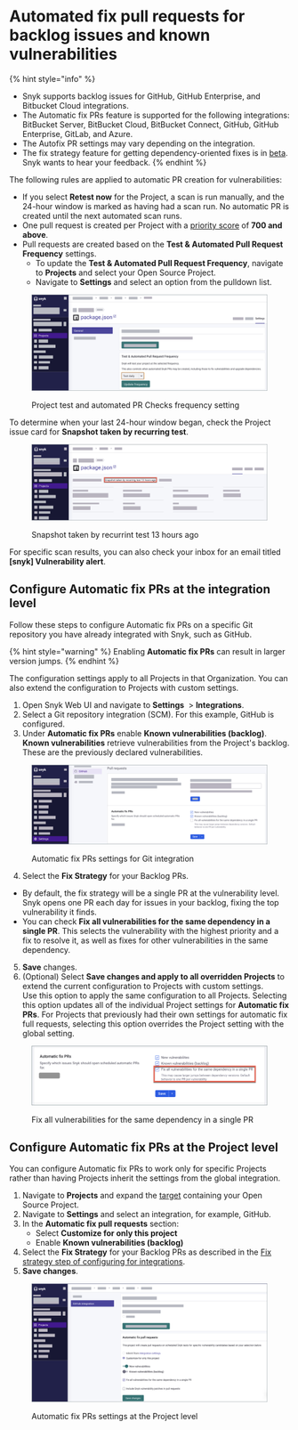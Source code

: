 # Automated fix pull requests for backlog issues and known vulnerabilities

{% hint style="info" %}
* Snyk supports backlog issues for GitHub, GitHub Enterprise, and Bitbucket Cloud integrations.
* The Automatic fix PRs feature is supported for the following integrations: BitBucket Server, BitBucket Cloud, BitBucket Connect, GitHub, GitHub Enterprise, GitLab, and Azure.
* The Autofix PR settings may vary depending on the integration.
* The fix strategy feature for getting dependency-oriented fixes is in [beta](../../../more-info/snyk-feature-release-process.md). Snyk wants to hear your feedback.
{% endhint %}

The following rules are applied to automatic PR creation for vulnerabilities:

* If you select **Retest now** for the Project, a scan is run manually, and the 24-hour window is marked as having had a scan run. No automatic PR is created until the next automated scan runs.
* One pull request is created per Project with a [priority score](../../find-and-manage-priority-issues/priority-score.md) of **700 and above**.
* Pull requests are created based on the **Test & Automated Pull Request Frequency** settings.
  * To update the **Test & Automated Pull Request Frequency**, navigate to **Projects** and select your Open Source Project.
  * Navigate to **Settings** and select an option from the pulldown list.

<figure><img src="../../../.gitbook/assets/Project testing and PR Checks frequency (1).png" alt="Project test and automated PR Checks frequency setting"><figcaption><p>Project test and automated PR Checks frequency setting</p></figcaption></figure>

To determine when your last 24-hour window began, check the Project issue card for **Snapshot taken by recurring test**.&#x20;

<figure><img src="../../../.gitbook/assets/Test information with a focus on the latest snapshot taken.png" alt="Snapshot taken by recurrint test 13 hours ago"><figcaption><p>Snapshot taken by recurrint test 13 hours ago</p></figcaption></figure>

For specific scan results, you can also check your inbox for an email titled **\[snyk] Vulnerability alert**.

## Configure Automatic fix PRs at the integration level

Follow these steps to configure Automatic fix PRs on a specific Git repository you have already integrated with Snyk, such as GitHub.

{% hint style="warning" %}
Enabling **Automatic fix PRs** can result in larger version jumps.
{% endhint %}

The configuration settings apply to all Projects in that Organization. You can also extend the configuration to Projects with custom settings.

1. Open Snyk Web UI and navigate to **Settings** <img src="../../../.gitbook/assets/cog_icon.png" alt="" data-size="line"> > **Integrations**.
2. Select a Git repository integration (SCM). For this example, GitHub is configured.
3. Under **Automatic fix PRs** enable **Known vulnerabilities (backlog)**.\
   **Known vulnerabilities** retrieve vulnerabilities from the Project's backlog. These are the previously declared vulnerabilities.

<figure><img src="../../../.gitbook/assets/Automatic fix PRs settings for Git integration.png" alt="Automatic fix PRs settings for Git integration."><figcaption><p>Automatic fix PRs settings for Git integration</p></figcaption></figure>

4. Select the **Fix Strategy** for your Backlog PRs.

* By default, the fix strategy will be a single PR at the vulnerability level. Snyk opens one PR each day for issues in your backlog, fixing the top vulnerability it finds.
* You can check **Fix all vulnerabilities for the same dependency in a single PR**. This selects the vulnerability with the highest priority and a fix to resolve it, as well as fixes for other vulnerabilities in the same dependency.

5. **Save** changes.
6. (Optional) Select **Save changes and apply to all overridden Projects** to extend the current configuration to Projects with custom settings.\
   Use this option to apply the same configuration to all Projects. Selecting this option updates all of the individual Project settings for **Automatic fix PRs**. For Projects that previously had their own settings for automatic fix full requests, selecting this option overrides the Project setting with the global setting.

<figure><img src="../../../.gitbook/assets/Fix all vulnerabilities for the same dependency in a single PR.png" alt="Fix all vulnerabilities for the same dependency in a single PR."><figcaption><p>Fix all vulnerabilities for the same dependency in a single PR</p></figcaption></figure>

## Configure Automatic fix PRs at the Project level

You can configure Automatic fix PRs to work only for specific Projects rather than having Projects inherit the settings from the global integration.

1. Navigate to **Projects** and expand the [target](../../../snyk-admin/snyk-projects/#target) containing your Open Source Project.
2. Navigate to **Settings** and select an integration, for example, GitHub.
3. In the **Automatic fix pull requests** section:
   * Select **Customize for only this project**
   * Enable **Known vulnerabilities (backlog)**
4. Select the **Fix Strategy** for your Backlog PRs as described in the [Fix strategy step of configuring for integrations](automated-fix-pull-requests-for-backlog-issues-and-known-vulnerabilities.md#configure-automatic-fix-prs-at-the-integration-level).
5. **Save changes**.

<figure><img src="../../../.gitbook/assets/Automatic fix PRs settings at the Project level.png" alt="Automatic fix PRs settings at the Project level."><figcaption><p>Automatic fix PRs settings at the Project level</p></figcaption></figure>

